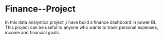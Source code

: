 # Finance--Project
In this data analystics project ,i have build a finance dashboard in power BI. This project can be useful to anyone who wants to track personal expenses, income and financial goals.
